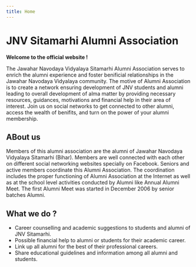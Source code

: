 ```yaml
---
title: Home
---
```


# JNV Sitamarhi Alumni Association

**Welcome to the official website !**

The Jawahar Navodaya Vidyalaya Sitamarhi Alumni Association serves to enrich the alumni experience and foster benificial relationships in the Jawahar Navodaya Vidyalaya community. The motive of Alumni Association is to create a network ensuring development of JNV students and alumni leading to overall development of alma matter by providing necessary resources, guidances, motivations and financial help in their area of interest. Join us on social networks to get connected to other alumni, access the wealth of benifits, and turn on the power of your alumni membership.

## ABout us

Members of this alumni association are the alumni of Jawahar Navodaya Vidyalaya Sitamarhi (Bihar). Members are well connected with each other on different social networking websites specially on Facebook. Seniors and active members coordinate this Alumni Association. The coordination includes the proper functioning of Alumni Association at the Internet as well as at the school level activities conducted by Alumni like Annual Alumni Meet. The first Alumni Meet was started in December 2006 by senior batches Alumni.

## What we do ?

- Career counselling and academic suggestions to students and alumni of JNV Sitamarhi.
- Possible financial help to alumni or students for their academic career.
- Link up all alumni for the best of their professional careers.
- Share educational guidelines and information among all alumni and students.
